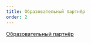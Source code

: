 ```yaml
---
title: Образовательный партнёр
order: 2
---
```


[Образовательный партнёр](https://gramax.smile-tech.study/Flow_TSU_OP_help)